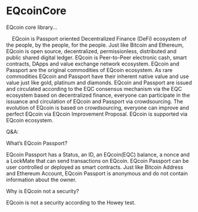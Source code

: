# EQcoinCore
EQcoin core library...
<p>
&nbsp;&nbsp;&nbsp;&nbsp;EQcoin is Passport oriented Decentralized Finance (DeFi) ecosystem of the people, by the people, for the people. Just like Bitcoin and Ethereum, EQcoin is open source, decentralized, permissionless, distributed and public shared digital ledger. EQcoin is Peer-to-Peer electronic cash, smart contracts, DApps and value exchange network ecosystem. EQcoin and Passport are the original commodities of EQcoin ecosystem. As rare commodities EQcoin and Passport have their inherent native value and use value  just like gold, platinum and diamonds. EQcoin and Passport are issued and circulated according to the EQC consensus mechanism via the EQC ecosystem based on decentralized finance, everyone can participate in the issuance and circulation of EQcoin and Passport via crowdsourcing. The evolution of EQcoin is based on crowdsourcing, everyone can improve and perfect EQcoin via EQcoin Improvement Proposal. EQcoin is supported via EQcoin ecosystem.
<p>
Q&A:
<p>
What’s EQcoin Passport?
<p>
EQcoin Passport has a Status, an ID, an EQcoin(EQC) balance, a nonce and a LockMate that can send transactions on EQcoin. EQcoin Passport can be user controlled or deployed as smart contracts.
Just like Bitcoin Address and Ethereum Account, EQcoin Passport is anonymous and do not contain information about the owner. 
<p>
Why is EQcoin not a security?
<p>
EQcoin is not a security according to the Howey test.
<p>